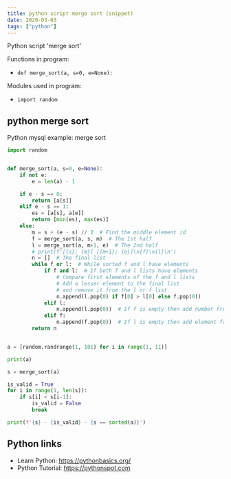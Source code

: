 ```yaml
---
title: python script merge sort (snippet)
date: 2020-03-03
tags: ["python"]
---
```

Python script 'merge sort'

Functions in program: 
* `def merge_sort(a, s=0, e=None):`

Modules used in program: 
* `import random`

## python merge sort

Python mysql example: merge sort

```python
import random


def merge_sort(a, s=0, e=None):
    if not e:
        e = len(a) - 1

    if e - s == 0:
        return [a[s]]
    elif e - s == 1:
        es = [a[s], a[e]]
        return [min(es), max(es)]
    else:
        m = s + (e - s) // 2  # Find the middle element id
        f = merge_sort(a, s, m)  # The 1st half
        l = merge_sort(a, m+1, e)  # The 2nd half
        # print(f'[{s}; {m}] [{m+1}; {e}]\n{f}\n{l}\n')
        n = []  # The final list
        while f or l:  # While sorted f and l have elements
            if f and l:  # If both f and l lists have elements
                # Compare first elements of the f and l lists
                # Add a lesser element to the final list
                # and remove it from the l or f list
                n.append(l.pop(0) if f[0] > l[0] else f.pop(0))
            elif l:
                n.append(l.pop(0))  # If f is empty then add number from the l list
            elif f:
                n.append(f.pop(0))  # If l is empty then add element from the f list
        return n


a = [random.randrange(1, 101) for i in range(1, 11)]

print(a)

s = merge_sort(a)

is_valid = True
for i in range(1, len(s)):
    if s[i] < s[i-1]:
        is_valid = False
        break

print(f'{s} - {is_valid} - {s == sorted(a)}')


```

## Python links

- Learn Python: https://pythonbasics.org/
- Python Tutorial: https://pythonspot.com
